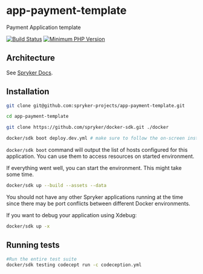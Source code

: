 # app-payment-template
Payment Application template

[![Build Status](https://github.com/spryker-projects/app-payment-template-suite/workflows/CI/badge.svg)](https://github.com/spryker-projects/app-payment-template/actions?query=workflow%3ACI)
[![Minimum PHP Version](https://img.shields.io/badge/php-%3E%3D%208.1-8892BF.svg)](https://php.net/)

## Architecture

See [Spryker Docs](https://docs.spryker.com/docs/scos/dev/architecture/architecture.html).

## Installation

```bash
git clone git@github.com:spryker-projects/app-payment-template.git

cd app-payment-template

git clone https://github.com/spryker/docker-sdk.git ./docker

docker/sdk boot deploy.dev.yml # make sure to follow the on-screen instructions!
```

`docker/sdk boot` command will output the list of hosts configured for this application. You can use them to access resources on started environment.

If everything went well, you can start the environment. This might take some time.

```bash
docker/sdk up --build --assets --data
```

You should not have any other Spryker applications running at the time since there may be port conflicts between different Docker environments.

If you want to debug your application using Xdebug:

```bash
docker/sdk up -x
```

## Running tests

```bash
#Run the entire test suite
docker/sdk testing codecept run -c codeception.yml
```
